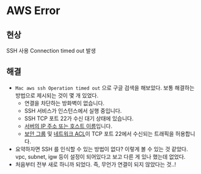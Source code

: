 # AWS Error



## 현상

SSH 사용
Connection timed out 발생



## 해결

- `Mac aws ssh Operation timed out` 으로 구글 검색을 해보았다.
  보통 해결하는 방법으로 제시되는 것이 몇 개 있었다.
  - 연결을 차단하는 방화벽이 없습니다.
  - SSH 서비스가 인스턴스에서 실행 중입니다.
  - SSH TCP 포트 22가 수신 대기 상태에 있습니다.
  - [서버의 IP 주소 또는 호스트 이름](https://docs.aws.amazon.com/AWSEC2/latest/UserGuide/using-instance-addressing.html#using-instance-addressing-common)입니다.
  - [보안 그룹](https://docs.aws.amazon.com/AWSEC2/latest/UserGuide/working-with-security-groups.html#describing-security-group) 및 [네트워크 ACL](https://docs.aws.amazon.com/vpc/latest/userguide/vpc-network-acls.html#Rules)이 TCP 포트 22에서 수신되는 트래픽을 허용합니다.
- 요약하자면 SSH 를 인식할 수 있는 방법이 없다? 이렇게 볼 수 있는 것 같았다.
  vpc, subnet, igw 등이 설정이 되어있다고 보고 다른 게 있나 했는데 없었다.
- 처음부터 전부 새로 하니까 되었다. 즉, 무언가 연결이 되지 않았다는 것..!